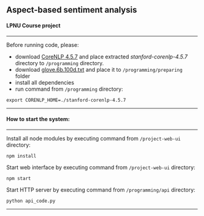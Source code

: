 ## Aspect-based sentiment analysis
#### LPNU Course project

---

Before running code, please: 
- download [CoreNLP 4.5.7](https://stanfordnlp.github.io/CoreNLP/download.html) and place extracted *stanford-corenlp-4.5.7* directory to `/programming` directory.
- download [glove.6b.100d.txt](https://www.kaggle.com/datasets/danielwillgeorge/glove6b100dtxt) and place it to `/programming/preparing` folder
- install all dependencies
- run command from `/programming` directory:
```
export CORENLP_HOME=./stanford-corenlp-4.5.7
```
---

#### How to start the system:

---

Install all node modules by executing command from `/project-web-ui` directory:
```
npm install
```
Start web interface by executing command from `/project-web-ui` directory:
```
npm start
```
Start HTTP server by executing command from `/programming/api` directory:
```
python api_code.py
```

---
